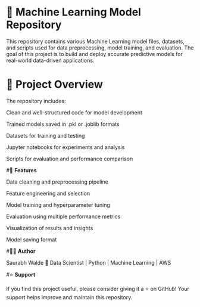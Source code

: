 # 🧠 **Machine Learning Model Repository**

This repository contains various Machine Learning model files, datasets, and scripts used for data preprocessing, model training, and evaluation.
The goal of this project is to build and deploy accurate predictive models for real-world data-driven applications.

# 📁 **Project Overview**

The repository includes:

Clean and well-structured code for model development

Trained models saved in .pkl or .joblib formats

Datasets for training and testing

Jupyter notebooks for experiments and analysis

Scripts for evaluation and performance comparison

#🚀 **Features**

Data cleaning and preprocessing pipeline

Feature engineering and selection

Model training and hyperparameter tuning

Evaluation using multiple performance metrics

Visualization of results and insights

Model saving  format



#👨‍💻 **Author**

Saurabh Walde
📍 Data Scientist | Python | Machine Learning | AWS




#⭐ **Support**

If you find this project useful, please consider giving it a ⭐ on GitHub!
Your support helps improve and maintain this repository.
